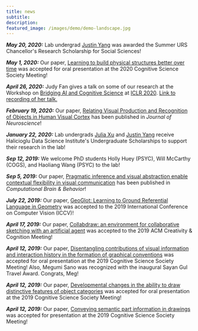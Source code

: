 ```yaml
---
title: news
subtitle: 
description: 
featured_image: /images/demo/demo-landscape.jpg
---
```


***May 20, 2020:*** Lab undergrad [Justin Yang](https://cogtoolslab.github.io/people.html) was awarded the Summer URS Chancellor's Research Scholarship for Social Sciences! 

***May 1, 2020:*** Our paper, [Learning to build physical structures better over time](https://cogtoolslab.github.io/pdf/mccarthy_cogsci_2020.pdf) was accepted for oral presentation at the 2020 Cognitive Science Society Meeting! 

***April 26, 2020:*** Judy Fan gives a talk on some of our research at the Workshop on [Bridging AI and Cognitive Science](https://baicsworkshop.github.io/) at [ICLR 2020](https://iclr.cc/). [Link to recording of her talk.](https://baicsworkshop.github.io/program/baics_47.html)

***February 19, 2020:*** Our paper, [Relating Visual Production and Recognition of Objects in Human Visual Cortex](https://www.jneurosci.org/content/40/8/1710) has been published in *Journal of Neuroscience*!

***January 22, 2020:*** Lab undergrads [Julia Xu](https://cogtoolslab.github.io/people.html) and [Justin Yang](https://cogtoolslab.github.io/people.html) receive Halicioglu Data Science Institute's Undergraduate Scholarships to support their research in the lab!

***Sep 12, 2019:*** We welcome PhD students Holly Huey (PSYC), Will McCarthy (COGS), and Haoliang Wang (PSYC) to the lab! 

***Sep 5, 2019:*** Our paper, [Pragmatic inference and visual abstraction enable contextual flexibility in visual communication](https://cogtoolslab.github.io/pdf/fan_cbb_2019.pdf) has been published in *Computational Brain & Behavior*!

***July 22, 2019:*** Our paper, [GeoGlot: Learning to Ground Referential Language in Geometry](https://cogtoolslab.github.io/pdf/achlioptas_iccv_2019.pdf) was accepted to the 2019 International Conference on Computer Vision (ICCV)!

***April 17, 2019:*** Our paper, [Collabdraw: an environment for collaborative sketching with an artificial agent](https://cogtoolslab.github.io/pdf/fan_collabdraw_2019.pdf) was accepted to the 2019 ACM Creativity & Cognition Meeting! 

***April 12, 2019:*** Our paper, [Disentangling contributions of visual information and interaction history in the formation of graphical conventions](https://cogtoolslab.github.io/pdf/hawkinssano_cogsci_2019.pdf) was accepted for oral presentation at the 2019 Cognitive Science Society Meeting! Also, Megumi Sano was recognized with the inaugural Sayan Gul Travel Award. Congrats, Meg! 

***April 12, 2019:*** Our paper, [Developmental changes in the ability to draw distinctive features of object categories](https://cogtoolslab.github.io/pdf/long_cogsci_2019.pdf) was accepted for oral presentation at the 2019 Cognitive Science Society Meeting! 

***April 12, 2019:*** Our paper, [Conveying semantic part information in drawings](https://cogtoolslab.github.io/pdf/mukherjee_cogsci_2019.pdf) was accepted for presentation at the 2019 Cognitive Science Society Meeting! 
